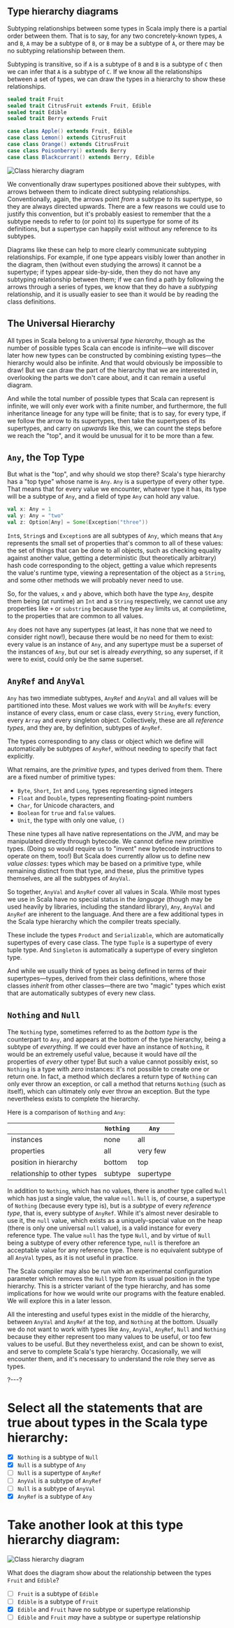 ## Type hierarchy diagrams

Subtyping relationships between some types in Scala imply there is a partial order between them. That is to say,
for any two concretely-known types, `A` and `B`, `A` may be a subtype of `B`, or `B` may be a subtype of `A`, or
there may be no subtyping relationship between them.

Subtyping is transitive, so if `A` is a subtype of `B` and `B` is a subtype of `C` then we can infer that `A` is
a subtype of `C`. If we know all the relationships between a set of types, we can draw the types in a hierarchy
to show these relationships.

```scala
sealed trait Fruit
sealed trait CitrusFruit extends Fruit, Edible
sealed trait Edible
sealed trait Berry extends Fruit

case class Apple() extends Fruit, Edible
case class Lemon() extends CitrusFruit
case class Orange() extends CitrusFruit
case class Poisonberry() extends Berry
case class Blackcurrant() extends Berry, Edible
```

![Class hierarchy diagram](/api/content/courseImages/scala/hierarchy.png)

We conventionally draw supertypes positioned above their subtypes, with arrows between them to indicate direct subtyping
relationships. Conventionally, again, the arrows point _from_ a subtype _to_ its supertype, so they are always directed
upwards. There are a few reasons we could use to justify this convention, but it's probably easiest to remember that the
a subtype needs to refer to (or point to) its supertype for some of its definitions, but a supertype can happily exist
without any reference to its subtypes.

Diagrams like these can help to more clearly communicate subtyping relationships. For example, if one type
appears visibly lower than another in the diagram, then (without even studying the arrows) it cannot be a
supertype; if types appear side-by-side, then they do not have any subtyping relationship between them; if we
can find a path by following the arrows through a series of types, we know that they do have a _subtyping_
relationship, and it is usually easier to see than it would be by reading the class definitions.

## The Universal Hierarchy

All types in Scala belong to a universal _type hierarchy_, though as the number of possible types Scala can
encode is infinite—we will discover later how new types can be constructed by combining existing types—the
hierarchy would also be infinite. And that would obviously be impossible to draw! But we can draw the part of
the hierarchy that we are interested in, overlooking the parts we don't care about, and it can remain a useful
diagram.

And while the total number of possible types that Scala can represent is infinite, we will only ever work with a
finite number, and furthermore, the full inheritance lineage for any type will be finite; that is to say, for
every type, if we follow the arrow to its supertypes, then take the supertypes of its supertypes, and carry on
_upwards_ like this, we can count the steps before we reach the "top", and it would be unusual for it to be more
than a few.

## `Any`, the Top Type

But what is the "top", and why should we stop there? Scala's type hierarchy has a "top type" whose name is
`Any`. `Any` is a supertype of every other type. That means that for every value we encounter, whatever type it
has, its type will be a subtype of `Any`, and a field of type `Any` can hold any value.

```scala
val x: Any = 1
val y: Any = "two"
val z: Option[Any] = Some(Exception("three"))
```

`Int`s, `String`s and `Exception`s are all subtypes of `Any`, which means that `Any` represents the small set of
properties that's common to all of these values: the set of things that can be done to all objects, such as
checking equality against another value, getting a deterministic (but theoretically arbitrary) hash code
corresponding to the object, getting a value which represents the value's runtime type, viewing a representation
of the object as a `String`, and some other methods we will probably never need to use.

So, for the values, `x` and `y` above, which both have the type `Any`, despite them being (at runtime) an `Int`
and a `String` respectively, we cannot use any properties like `+` or `substring` because the type `Any` limits
us, at compiletime, to the properties that are common to all values.

`Any` does not have any supertypes (at least, it has none that we need to consider right now!), because there
would be no need for them to exist: every value is an instance of `Any`, and any supertype must be a superset
of the instances of `Any`, but our set is already _everything_, so any superset, if it were to exist, could only
be the same superset.

## `AnyRef` and `AnyVal`

`Any` has two immediate subtypes, `AnyRef` and `AnyVal` and all values will be partitioned into these. Most
values we work with will be `AnyRef`s: every instance of every class, enum or case class, every `String`, every
function, every `Array` and every singleton object. Collectively, these are all _reference types_, and they are,
by definition, subtypes of `AnyRef`.

The types corresponding to any class or object which we define will automatically be subtypes of `AnyRef`,
without needing to specify that fact explicitly.

What remains, are the _primitive types_, and types derived from them. There are a fixed number of primitive
types:
- `Byte`, `Short`, `Int` and `Long`, types representing signed integers
- `Float` and `Double`, types representing floating-point numbers
- `Char`, for Unicode characters, and
- `Boolean` for `true` and `false` values.
- `Unit`, the type with only one value, `()`

These nine types all have native representations on the JVM, and may be manipulated directly through bytecode.
We cannot define new primitive types. (Doing so would require us to "invent" new bytecode instructions to
operate on them, too!) But Scala does currently allow us to define new _value classes_: types which may be based
on a primitive type, while remaining distinct from that type, and these, plus the primitive types themselves,
are all the subtypes of `AnyVal`.

So together, `AnyVal` and `AnyRef` cover all values in Scala. While most types we use in Scala have no special
status in the _language_ (though may be used heavily by libraries, including the standard library), `Any`,
`AnyVal` and `AnyRef` are inherent to the language. And there are a few additional types in the Scala type
hierarchy which the compiler treats specially.

These include the types `Product` and `Serializable`, which are automatically supertypes of every case class.
The type `Tuple` is a supertype of every tuple type. And `Singleton` is automatically a supertype of every
singleton type.

And while we usually think of types as being defined in terms of their supertypes—types, derived from their
class definitions, where those classes _inherit_ from other classes—there are two "magic" types which exist that
are automatically subtypes of every new class.

## `Nothing` and `Null`

The `Nothing` type, sometimes referred to as the _bottom type_ is the counterpart to `Any`, and appears at the
bottom of the type hierarchy, being a subtype of _everything_. If we could ever have an instance of `Nothing`,
it would be an extremely useful value, because it would have _all_ the properties of _every_ other type! But
such a value cannot possibly exist, so `Nothing` is a type with _zero_ instances: it's not possible to create
one or return one. In fact, a method which declares a return type of `Nothing` can only ever throw an exception,
or call a method that returns `Nothing` (such as itself), which can ultimately only ever throw an exception. But
the type nevertheless exists to complete the hierarchy.

Here is a comparison of `Nothing` and `Any`:

|                             | `Nothing` | `Any`     |
|-----------------------------|-----------|-----------|
| instances                   | none      | all       |
| properties                  | all       | very few  |
| position in hierarchy       | bottom    | top       |
| relationship to other types | subtype   | supertype |

In addition to `Nothing`, which has no values, there is another type called `Null` which has just a single
value, the value `null`. `Null` is, of course, a supertype of `Nothing` (because every type is), but is a
_subtype_ of every _reference type_, that is, every subtype of `AnyRef`. While it's almost never desirable to
use it, the `null` value, which exists as a uniquely-special value on the heap (there is only one universal
`null` value), is a valid instance for every reference type. The value `null` has the type `Null`, and by virtue
of `Null` being a subtype of every other reference type, `null` is therefore an acceptable value for any
reference type. There is no equivalent subtype of all `AnyVal` types, as it is not useful in practice.

The Scala compiler may also be run with an experimental configuration parameter which removes the `Null` type
from its usual position in the type hierarchy. This is a stricter variant of the type hierarchy, and has some
implications for how we would write our programs with the feature enabled. We will explore this in a later
lesson.

All the interesting and useful types exist in the middle of the hierarchy, between `AnyVal` and `AnyRef` at the
top, and `Nothing` at the bottom. Usually we do not want to work with types like `Any`, `AnyVal`, `AnyRef`,
`Null` and `Nothing` because they either represent too many values to be useful, or too few values to be useful.
But they nevertheless exist, and can be shown to exist, and serve to complete Scala's type hierarchy.
Occasionally, we will encounter them, and it's necessary to understand the role they serve as types.

?---?

# Select all the statements that are true about types in the Scala type hierarchy:

* [X] `Nothing` is a subtype of `Null`
* [X] `Null` is a subtype of `Any`
* [ ] `Null` is a supertype of `AnyRef`
* [ ] `AnyVal` is a subtype of `AnyRef`
* [ ] `Null` is a subtype of `AnyVal`
* [X] `AnyRef` is a subtype of `Any`

# Take another look at this type hierarchy diagram:

![Class hierarchy diagram](/api/content/courseImages/scala/hierarchy.png)

What does the diagram show about the relationship between the types `Fruit` and `Edible`?

- [ ] `Fruit` is a subtype of `Edible`
- [ ] `Edible` is a subtype of `Fruit`
- [X] `Edible` and `Fruit` have no subtype or supertype relationship
- [ ] `Edible` and `Fruit` _may_ have a subtype or supertype relationship
